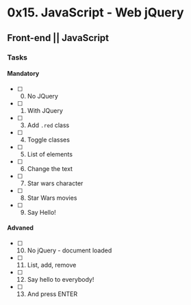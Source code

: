 # 0x15. JavaScript - Web jQuery
## Front-end || JavaScript

### Tasks
#### Mandatory
- [ ] 0. No JQuery
- [ ] 1. With JQuery
- [ ] 3. Add `.red` class
- [ ] 4. Toggle classes
- [ ] 5. List of elements
- [ ] 6. Change the text
- [ ] 7. Star wars character
- [ ] 8. Star Wars movies
- [ ] 9. Say Hello!
#### Advaned
- [ ] 10. No jQuery - document loaded
- [ ] 11. List, add, remove
- [ ] 12. Say hello to everybody!
- [ ] 13. And press ENTER
